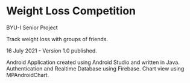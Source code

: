 # Weight Loss Competition
BYU-I Senior Project

Track weight loss with groups of friends.

16 July 2021 - Version 1.0 published.

Android Application created using Android Studio and written in Java. Authentication and Realtime Database using Firebase. Chart view using MPAndroidChart.
